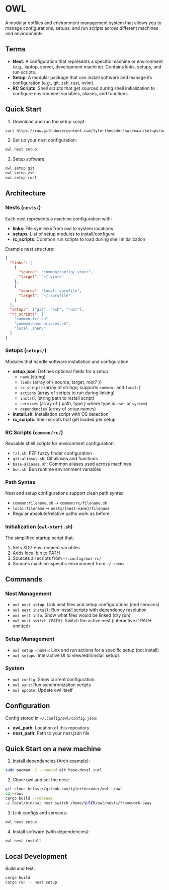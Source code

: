 # OWL

A modular dotfiles and environment management system that allows you to manage configurations, setups, and run scripts across different machines and environments.

## Terms

- **Nest**: A configuration that represents a specific machine or environment (e.g., laptop, server, development machine). Contains links, setups, and run scripts.
- **Setup**: A modular package that can install software and manage its configuration (e.g., git, zsh, rust, nvim).
- **RC Scripts**: Shell scripts that get sourced during shell initialization to configure environment variables, aliases, and functions.

## Quick Start

1. Download and run the setup script:

```bash
curl https://raw.githubusercontent.com/tylerthecoder/owl/main/setups/owl/setup.sh | sh
```

2. Set up your nest configuration:

```bash
owl nest setup
```

3. Setup software:

```bash
owl setup git
owl setup zsh
owl setup rust
```

## Architecture

### Nests (`nests/`)

Each nest represents a machine configuration with:

- **links**: File symlinks from owl to system locations
- **setups**: List of setup modules to install/configure
- **rc_scripts**: Common run scripts to load during shell initialization

Example nest structure:

```json
{
  "links": [
    {
      "source": "common/config/.vimrc",
      "target": "~/.vimrc"
    },
    {
      "source": "local:.xprofile",
      "target": "~/.xprofile"
    }
  ],
  "setups": ["git", "zsh", "rust"],
  "rc_scripts": [
    "common:fzf.sh",
    "common:base-aliases.sh",
    "local:.shenv"
  ]
}
```

### Setups (`setups/`)

Modules that handle software installation and configuration:

- **setup.json**: Defines optional fields for a setup
  - `name` (string)
  - `links` (array of { source, target, root? })
  - `rc_scripts` (array of strings; supports `common:` and `local:`)
  - `actions` (array of scripts to run during linking)
  - `install` (string path to install script)
  - `services` (array of { path, type } where type is `user` or `system`)
  - `dependencies` (array of setup names)
- **install.sh**: Installation script with OS detection
- **rc_scripts**: Shell scripts that get loaded per setup

### RC Scripts (`common/rc/`)

Reusable shell scripts for environment configuration:

- `fzf.sh`: FZF fuzzy finder configuration
- `git-aliases.sh`: Git aliases and functions
- `base-aliases.sh`: Common aliases used across machines
- `bun.sh`: Bun runtime environment variables

### Path Syntax

Nest and setup configurations support clean path syntax:

- `common:filename.sh` → `common/rc/filename.sh`
- `local:filename` → `nests/{nest-name}/filename`
- Regular absolute/relative paths work as before

### Initialization (`owl-start.sh`)

The simplified startup script that:

1. Sets XDG environment variables
2. Adds local bin to PATH
3. Sources all scripts from `~/.config/owl-rc/`
4. Sources machine-specific environment from `~/.shenv`

## Commands

### Nest Management

- `owl nest setup`: Link nest files and setup configurations (and services)
- `owl nest install`: Run install scripts with dependency resolution
- `owl nest info`: Show what files would be linked (dry run)
- `owl nest switch [PATH]`: Switch the active nest (interactive if PATH omitted)

### Setup Management

- `owl setup <name>`: Link and run actions for a specific setup (not install)
- `owl setups`: Interactive UI to view/edit/install setups

### System

- `owl config`: Show current configuration
- `owl sync`: Run synchronization scripts
- `owl update`: Update owl itself

## Configuration

Config stored in `~/.config/owl/config.json`:

- **owl_path**: Location of this repository
- **nest_path**: Path to your nest.json file

## Quick Start on a new machine

1. Install dependencies (Arch example):

```bash
sudo pacman -S --needed git base-devel curl
```

2. Clone owl and set the nest:

```bash
git clone https://github.com/tylerthecoder/owl ~/owl
cd ~/owl
cargo build --release
~/.local/bin/owl nest switch /home/$USER/owl/nests/framework-sway
```

3. Link configs and services:

```bash
owl nest setup
```

4. Install software (with dependencies):

```bash
owl nest install
```

## Local Development

Build and test:

```bash
cargo build
cargo run -- nest setup
```
